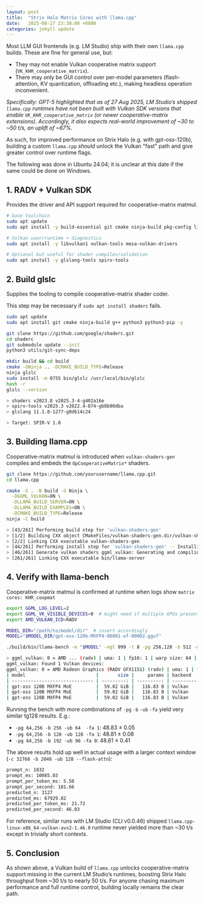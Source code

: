 ```yaml
---
layout: post
title:  "Strix Halo Matrix Cores with llama.cpp"
date:   2025-08-27 23:30:00 +0800
categories: jekyll update
---
```


Most LLM GUI frontends (e.g. LM Studio) ship with their own `llama.cpp` builds. These are fine for general use, but:

- They may not enable Vulkan cooperative matrix support (`VK_KHR_cooperative_matrix`).
- There may only be GUI control over per-model parameters (flash-attention, KV quantization, offloading etc.), making headless operation inconvenient.

*Specifically: GPT-5 highlighted that as of 27 Aug 2025, LM Studio’s shipped `llama.cpp` runtimes have not been built with Vulkan SDK versions that enable `VK_KHR_cooperative_matrix` (or newer cooperative-matrix extensions). Accordingly, it also expects real-world improvement of ~30 to ~50 t/s, an uplift of ~67%.*

As such, for improved performance on Strix Halo (e.g. with gpt-oss-120b), building a custom `llama.cpp` *should* unlock the Vulkan "fast" path and give greater control over runtime flags.

The following was done in Ubuntu 24.04; it is unclear at this date if the same could be done on Windows.

## 1. RADV + Vulkan SDK

Provides the driver and API support required for cooperative-matrix matmul.

```bash
# base toolchain
sudo apt update
sudo apt install -y build-essential git cmake ninja-build pkg-config libcurl4-openssl-dev

# Vulkan user/runtime + diagnostics
sudo apt install -y libvulkan1 vulkan-tools mesa-vulkan-drivers

# Optional but useful for shader compiles/validation
sudo apt install -y glslang-tools spirv-tools
```

## 2. Build glslc

Supplies the tooling to compile cooperative-matrix shader coder.

This step may be necessary if `sudo apt install shaderc` fails.

```bash
sudo apt update
sudo apt install git cmake ninja-build g++ python3 python3-pip -y

git clone https://github.com/google/shaderc.git
cd shaderc
git submodule update --init
python3 utils/git-sync-deps

mkdir build && cd build
cmake -GNinja .. -DCMAKE_BUILD_TYPE=Release
ninja glslc
sudo install -m 0755 bin/glslc /usr/local/bin/glslc
hash -r
glslc --version

> shaderc v2023.8 v2025.3-4-g402a16e
> spirv-tools v2025.3 v2022.4-874-gb8b90dba
> glslang 11.1.0-1277-g0d614c24

> Target: SPIR-V 1.0
```

## 3. Building llama.cpp

Cooperative-matrix matmul is introduced when `vulkan-shaders-gen` compiles and embeds the `OpCooperativeMatrix*` shaders.

```bash
git clone https://github.com/yourusername/llama.cpp.git
cd llama.cpp

cmake -S . -B build -G Ninja \
  -DGGML_VULKAN=ON \
  -DLLAMA_BUILD_SERVER=ON \
  -DLLAMA_BUILD_EXAMPLES=ON \
  -DCMAKE_BUILD_TYPE=Release
ninja -C build

> [43/261] Performing build step for 'vulkan-shaders-gen'
> [1/2] Building CXX object CMakeFiles/vulkan-shaders-gen.dir/vulkan-shaders-gen.cpp.o
> [2/2] Linking CXX executable vulkan-shaders-gen
> [44/261] Performing install step for 'vulkan-shaders-gen' -- Installing: ...
> [46/261] Generate vulkan shaders ggml_vulkan: Generating and compiling shaders to SPIR-V
> [261/261] Linking CXX executable bin/llama-server
```

## 4. Verify with llama-bench

Cooperative-matrix matmul is confirmed at runtime when logs show `matrix cores: KHR_coopmat`

```bash
export GGML_LOG_LEVEL=2
export GGML_VK_VISIBLE_DEVICES=0  # might need if multiple GPUs present
export AMD_VULKAN_ICD=RADV

MODEL_DIR="/path/to/model/dir"  # insert accordingly
MODEL="$MODEL_DIR/gpt-oss-120b-MXFP4-00001-of-00002.gguf"

./build/bin/llama-bench -m "$MODEL" -ngl 999 -t 8 -pg 256,128 -b 512 -ub 256 -fa 1

> ggml_vulkan: 0 = AMD ... (radv) | uma: 1 | fp16: 1 | warp size: 64 | matrix cores: KHR_coopmat
ggml_vulkan: Found 1 Vulkan devices:
ggml_vulkan: 0 = AMD Radeon Graphics (RADV GFX1151) (radv) | uma: 1 | fp16: 1 | bf16: 0 | warp size: 64 | shared memory: 65536 | int dot: 1 | matrix cores: KHR_coopmat
| model                          |       size |     params | backend    | ngl | threads | n_batch | n_ubatch | fa |            test |                  t/s |
| ------------------------------ | ---------: | ---------: | ---------- | --: | ------: | ------: | -------: | -: | --------------: | -------------------: |
| gpt-oss 120B MXFP4 MoE         |  59.02 GiB |   116.83 B | Vulkan     | 999 |       8 |     512 |      256 |  1 |           pp512 |       339.22 ± 14.16 |
| gpt-oss 120B MXFP4 MoE         |  59.02 GiB |   116.83 B | Vulkan     | 999 |       8 |     512 |      256 |  1 |           tg128 |         48.88 ± 0.05 |
| gpt-oss 120B MXFP4 MoE         |  59.02 GiB |   116.83 B | Vulkan     | 999 |       8 |     512 |      256 |  1 |     pp256+tg128 |        111.92 ± 0.24 |
```

Running the bench with more combinations of `-pg` `-b` `-ub` `-fa` yield very similar tg128 results. E.g.:

- `-pg 64,256 -b 256 -ub 64  -fa 1`: 48.83 ± 0.05
- `-pg 64,256 -b 128 -ub 128 -fa 1`: 48.81 ± 0.08
- `-pg 64,256 -b 192 -ub 96 -fa 0`: 48.61 ± 0.41

The above results hold up well in actual usage with a larger context window (`-c 32768 -b 2048 -ub 128 --flash-attn`):

```bash
prompt_n: 1832
prompt_ms: 10085.03
prompt_per_token_ms: 5.50
prompt_per_second: 181.66
predicted_n: 3127
predicted_ms: 67929.82
predicted_per_token_ms: 21.72
predicted_per_second: 46.03
```

For reference, similar runs with LM Studio (CLI v0.0.46) shipped `llama.cpp-linux-x86_64-vulkan-avx2-1.46.0` runtime never yielded more than ~30 t/s except in trivially short contexts.

## 5. Conclusion

As shown above, a Vulkan build of `llama.cpp` unlocks cooperative-matrix support missing in the current LM Studio’s runtimes, boosting Strix Halo throughput from ~30 t/s to nearly 50 t/s. For anyone chasing maximum performance and full runtime control, building locally remains the clear path.
